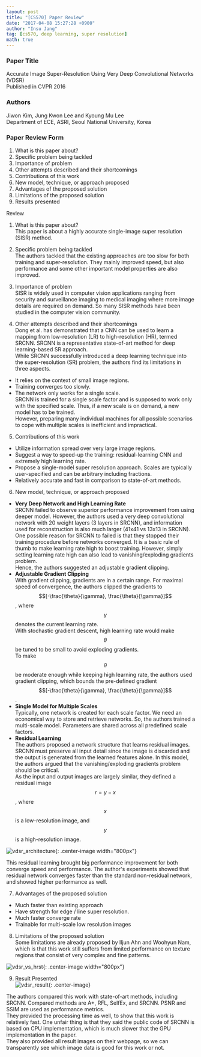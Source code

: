 ```yaml
---
layout: post
title: "[CS570] Paper Review"
date: "2017-04-08 15:27:28 +0900"
author: "Insu Jang"
tag: [cs570, deep learning, super resolution]
math: true
---
```


### Paper Title
Accurate Image Super-Resolution Using Very Deep Convolutional Networks (VDSR)  
Published in CVPR 2016

### Authors
Jiwon Kim, Jung Kwon Lee and Kyoung Mu Lee  
Department of ECE, ASRI, Seoul National University, Korea

### Paper Review Form
1. What is this paper about?
2. Specific problem being tackled
3. Importance of problem
4. Other attempts described and their shortcomings
5. Contributions of this work
6. New model, technique, or approach proposed
7. Advantages of the proposed solution
8. Limitations of the proposed solution
9. Results presented

Review

1. What is this paper about?  
This paper is about a highly accurate single-image super resolution (SISR) method.

2. Specific problem being tackled  
The authors tackled that the existing approaches are too slow for both training and super-resolution. They mainly improved speed, but also performance and some other important model properties are also improved.

3. Importance of problem  
SISR is widely used in computer vision applications ranging from security and surveillance imaging to medical imaging where more image details are required on demand. So many SISR methods have been studied in the computer vision community.

4. Other attempts described and their shortcomings  
Dong et al. has demonstrated that a CNN can be used to learn a mapping from low-resolution (LR) to high-resolution (HR), termed SRCNN.
SRCNN is a representative state-of-art method for deep learning-based SR approach.  
While SRCNN successfully introduced a deep learning technique into the super-resolution (SR) problem, the authors find its limitations in three aspects.  
- It relies on the context of small image regions.
- Training converges too slowly.
- The network only works for a single scale.  
SRCNN is trained for a single scale factor and is supposed to work only with the specified scale. Thus, if a new scale is on demand, a new model has to be trained.  
However, preparing many individual machines for all possible scenarios to cope with multiple scales is inefficient and impractical.

5. Contributions of this work
- Utilize information spread over very large image regions.
- Suggest a way to speed-up the training: residual-learning CNN and extremely high learning rate.
- Propose a single-model super resolution approach. Scales are typically user-specified and can be arbitrary including fractions.
- Relatively accurate and fast in comparison to state-of-art methods.

6. New model, technique, or approach proposed
- **Very Deep Network and High Learning Rate**  
SRCNN failed to observe superior performance improvement from using deeper model. However, the authors used a very deep convolutional network with 20 weight layers (3 layers in SRCNN), and information used for reconstruction is also much larger (41x41 vs 13x13 in SRCNN).  
One possible reason for SRCNN to failed is that they stopped their training procedure before networks converged. It is a basic rule of thumb to make learning rate high to boost training. However, simply setting learning rate high can also lead to vanishing/exploding gradients problem.  
Hence, the authors suggested an adjustable gradient clipping.
- **Adjustable Gradient Clipping**  
With gradient clipping, gradients are in a certain range. For maximal speed of convergence, the authors clipped the gradients to $$[-\frac{\theta}{\gamma}, \frac{\theta}{\gamma}]$$, where $$\gamma$$ denotes the current learning rate.  
With stochastic gradient descent, high learning rate would make $$\theta$$ be tuned to be small to avoid exploding gradients.  
To make $$\theta$$ be moderate enough while keeping high learning rate, the authors used gradient clipping, which bounds the pre-defined gradient $$[-\frac{\theta}{\gamma}, \frac{\theta}{\gamma}]$$.
- **Single Model for Multiple Scales**  
Typically, one network is created for each scale factor. We need an economical way to store and retrieve networks. So, the authors trained a multi-scale model. Parameters are shared across all predefined scale factors.
- **Residual Learning**  
The authors proposed a network structure that learns residual images.  
SRCNN must preserve all input detail since the image is discarded and the output is generated from the learned features alone. In this model, the authors argued that the vanishing/exploding gradients problem should be critical.  
As the input and output images are largely similar, they defined a residual image $$r=y-x$$, where $$x$$ is a low-resolution  image, and $$y$$ is a high-resolution image.  

![vdsr_architecture](/assets/images/vdsr_architecture.png){: .center-image width="800px"}

This residual learning brought big performance improvement for both converge speed and performance. The author's experiments showed that residual network converges faster than the standard non-residual network, and showed higher performance as well.

7. Advantages of the proposed solution  
<!-- Same with 5?  -->
- Much faster than existing approach
- Have strength for edge / line super resolution.
- Much faster converge rate
- Trainable for multi-scale low resolution images

8. Limitations of the proposed solution  
Some limitations are already proposed by Iljun Ahn and Woohyun Nam, which is that this work still suffers from limited performance on texture regions that consist of very complex and fine patterns.

![vdsr_vs_hrst](/assets/images/protected/170408/vdsr_vs_hrst.png){: .center-image width="800px"}

9. Result Presented  
![vdsr_result](/assets/images/vdsr_result.png){: .center-image}

The authors compared this work with state-of-art methods, including SRCNN. Compared methods are A+, RFL, SelfEx, and SRCNN.
PSNR and SSIM are used as performance metrics.  
They provided the processing time as well, to show that this work is relatively fast. One unfair thing is that they said the public code of SRCNN is based on CPU implementation, which is much slower that the GPU implementation in the paper.  
They also provided all result images on their webpage, so we can transparently see which image data is good for this work or not.

<!--
Write a 2- or 3-paragraph related work section as follows:  
Paragraphs should be about
- 1 paragraph about the problem and approaches: Describe the problem you are tackling, and describe papers that approach the problem in different ways (e.g., deep neural network, SVM, graphical model, etc.)
- 1 or more paragraph about approaches in the same direction as your solution: Describe several papers that approach the problem in the same direction as your solution. For example, if your approach is to use deep learning (e.g., convolutional neural network), describe other papers that also used deep learning.
-->
